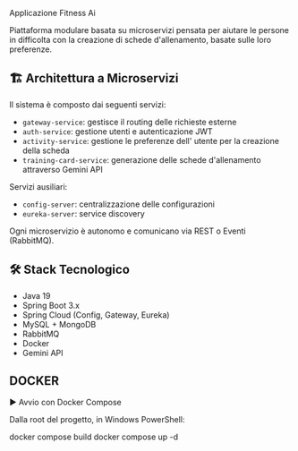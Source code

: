 
Applicazione Fitness Ai

Piattaforma modulare basata su microservizi pensata per aiutare le persone in difficolta con la creazione di schede
d'allenamento, basate sulle loro preferenze.

## 🏗️ Architettura a Microservizi

Il sistema è composto dai seguenti servizi:

- `gateway-service`: gestisce il routing delle richieste esterne
- `auth-service`: gestione utenti e autenticazione JWT
- `activity-service`: gestione le preferenze dell' utente per la creazione della scheda
- `training-card-service`: generazione delle schede d'allenamento attraverso Gemini API

Servizi ausiliari:
- `config-server`: centralizzazione delle configurazioni
- `eureka-server`: service discovery

Ogni microservizio è autonomo e comunicano via REST o Eventi (RabbitMQ).

## 🛠️ Stack Tecnologico

- Java 19
- Spring Boot 3.x
- Spring Cloud (Config, Gateway, Eureka)
- MySQL + MongoDB
- RabbitMQ
- Docker 
- Gemini API

## DOCKER 

▶️ Avvio con Docker Compose

Dalla root del progetto, in Windows PowerShell:

docker compose build
docker compose up -d